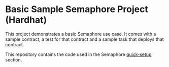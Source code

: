 # Basic Sample Semaphore Project (Hardhat)

This project demonstrates a basic Semaphore use case. It comes with a sample contract, a test for that contract and a sample task that deploys that contract.

This repository contains the code used in the Semaphore [quick-setup](https://semaphore.appliedzkp.org/docs/quick-setup) section.
